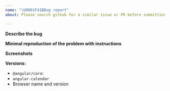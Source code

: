 ```yaml
---
name: "\U0001F41BBug report"
about: Please search github for a similar issue or PR before submitting

---
```


<!---

FAQ (please read!):

Problems with build tooling? Please check the examples folder first: https://github.com/mattlewis92/angular-calendar/tree/master/build-tool-examples

Styling not appearing? Make sure you're including node_modules/angular-calendar/css/angular-calendar.css

Please note that issues that ignore this template will be closed without notice!

-->

**Describe the bug**
<!-- Please describe the bug you're experiencing here. -->
<!-- Please search existing issues first before opening a new one -->

**Minimal reproduction of the problem with instructions**
<!-- A link to a minimally working stackblitz that reproduces the issue (you can fork a starter from any of the demos by hitting the "Edit in Stackblitz" button) -->

**Screenshots**
<!-- If applicable, add screenshots to help explain your problem. -->

**Versions:**
<!-- Please complete the following information -->
 - `@angular/core`: 
 - `angular-calendar`
 - Browser name and version
